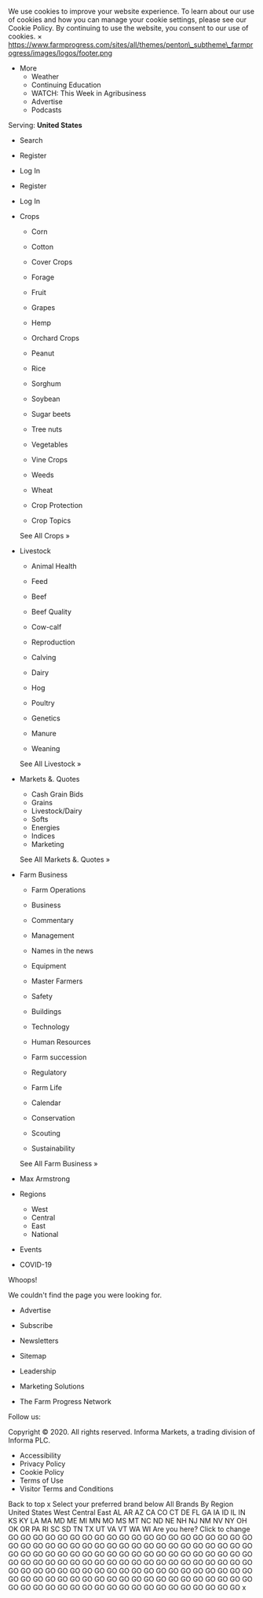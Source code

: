 We use cookies to improve your website experience. To learn about our use of cookies and how you can manage your cookie settings, please see our Cookie Policy. By continuing to use the website, you consent to our use of cookies. × https://www.farmprogress.com/sites/all/themes/penton\_subtheme\_farmprogress/images/logos/footer.png

*   More
    *   Weather
    *   Continuing Education
    *   WATCH: This Week in Agribusiness
    *   Advertise
    *   Podcasts

Serving: **United States**

*   Search
*   Register
*   Log In

*   Register
*   Log In

*   Crops
    
    *   Corn
    *   Cotton
    *   Cover Crops
    *   Forage
    *   Fruit
    *   Grapes
    *   Hemp
    *   Orchard Crops
    *   Peanut
    *   Rice
    
    *   Sorghum
    *   Soybean
    *   Sugar beets
    *   Tree nuts
    *   Vegetables
    *   Vine Crops
    *   Weeds
    *   Wheat
    *   Crop Protection
    *   Crop Topics
    
    See All Crops »
    
*   Livestock
    
    *   Animal Health
    *   Feed
    *   Beef
    *   Beef Quality
    *   Cow-calf
    *   Reproduction
    *   Calving
    
    *   Dairy
    *   Hog
    *   Poultry
    *   Genetics
    *   Manure
    *   Weaning
    
    See All Livestock »
    
*   Markets &. Quotes
    
    *   Cash Grain Bids
    *   Grains
    *   Livestock/Dairy
    *   Softs
    *   Energies
    *   Indices
    *   Marketing
    
    See All Markets &. Quotes »
    
*   Farm Business
    
    *   Farm Operations
    *   Business
    *   Commentary
    *   Management
    *   Names in the news
    *   Equipment
    *   Master Farmers
    *   Safety
    *   Buildings
    
    *   Technology
    *   Human Resources
    *   Farm succession
    *   Regulatory
    *   Farm Life
    *   Calendar
    *   Conservation
    *   Scouting
    *   Sustainability
    
    See All Farm Business »
    
*   Max Armstrong
*   Regions
    *   West
    *   Central
    *   East
    *   National
*   Events
*   COVID-19

Whoops!

We couldn't find the page you were looking for.

*   Advertise
*   Subscribe
*   Newsletters
*   Sitemap

*   Leadership
*   Marketing Solutions
*   The Farm Progress Network

Follow us:

Copyright © 2020. All rights reserved. Informa Markets, a trading division of Informa PLC.

*   Accessibility
*   Privacy Policy
*   Cookie Policy
*   Terms of Use
*   Visitor Terms and Conditions

Back to top x Select your preferred brand below All Brands By Region United States West Central East AL AR AZ CA CO CT DE FL GA IA ID IL IN KS KY LA MA MD ME MI MN MO MS MT NC ND NE NH NJ NM NV NY OH OK OR PA RI SC SD TN TX UT VA VT WA WI Are you here? Click to change GO GO GO GO GO GO GO GO GO GO GO GO GO GO GO GO GO GO GO GO GO GO GO GO GO GO GO GO GO GO GO GO GO GO GO GO GO GO GO GO GO GO GO GO GO GO GO GO GO GO GO GO GO GO GO GO GO GO GO GO GO GO GO GO GO GO GO GO GO GO GO GO GO GO GO GO GO GO GO GO GO GO GO GO GO GO GO GO GO GO GO GO GO GO GO GO GO GO GO GO GO GO GO GO GO GO GO GO GO GO GO GO GO GO GO GO GO GO GO GO GO GO GO GO GO GO GO GO GO GO GO GO GO GO GO GO GO GO GO x